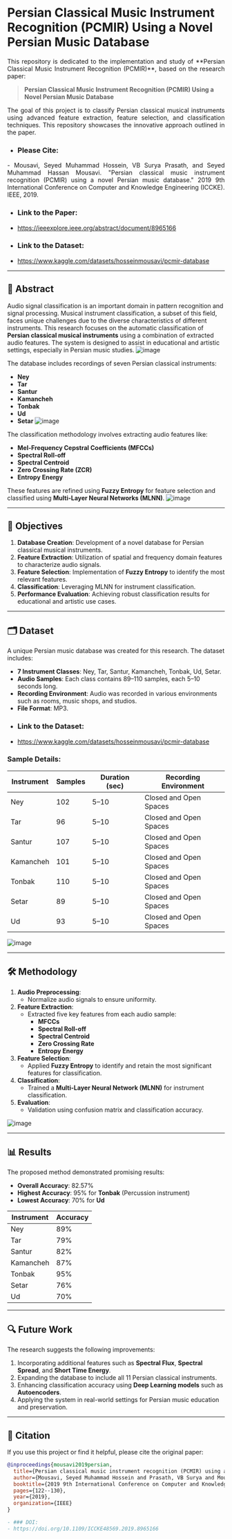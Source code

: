 # Persian Classical Music Instrument Recognition (PCMIR) Using a Novel Persian Music Database

<div align="justify">
This repository is dedicated to the implementation and study of **Persian Classical Music Instrument Recognition (PCMIR)**, based on the research paper:
</div>

> **Persian Classical Music Instrument Recognition (PCMIR) Using a Novel Persian Music Database**

<div align="justify">
The goal of this project is to classify Persian classical musical instruments using advanced feature extraction, feature selection, and classification techniques. This repository showcases the innovative approach outlined in the paper.
</div>

- ### Please Cite:

<div align="justify">
- Mousavi, Seyed Muhammad Hossein, VB Surya Prasath, and Seyed Muhammad Hassan Mousavi. "Persian classical music instrument recognition (PCMIR) using a novel Persian music database." 2019 9th International Conference on Computer and Knowledge Engineering (ICCKE). IEEE, 2019.
</div>

- ### Link to the Paper:
- https://ieeexplore.ieee.org/abstract/document/8965166
- ### Link to the Dataset:
- https://www.kaggle.com/datasets/hosseinmousavi/pcmir-database
---

## 📖 Abstract

Audio signal classification is an important domain in pattern recognition and signal processing. Musical instrument classification, a subset of this field, faces unique challenges due to the diverse characteristics of different instruments. This research focuses on the automatic classification of **Persian classical musical instruments** using a combination of extracted audio features. The system is designed to assist in educational and artistic settings, especially in Persian music studies.
![image](https://github.com/user-attachments/assets/d0bab1d9-0f72-4732-8ca5-9082c02e95c3)

The database includes recordings of seven Persian classical instruments:
- **Ney**
- **Tar**
- **Santur**
- **Kamancheh**
- **Tonbak**
- **Ud**
- **Setar**
![image](https://github.com/user-attachments/assets/54ecb81b-8519-4e3c-8e7f-325450fce269)

The classification methodology involves extracting audio features like:
- **Mel-Frequency Cepstral Coefficients (MFCCs)**
- **Spectral Roll-off**
- **Spectral Centroid**
- **Zero Crossing Rate (ZCR)**
- **Entropy Energy**

These features are refined using **Fuzzy Entropy** for feature selection and classified using **Multi-Layer Neural Networks (MLNN)**.
![image](https://github.com/user-attachments/assets/2fa76d4b-ff9a-49e8-b97e-27bea2f07a57)

---

## 🎯 Objectives

1. **Database Creation**: Development of a novel database for Persian classical musical instruments.
2. **Feature Extraction**: Utilization of spatial and frequency domain features to characterize audio signals.
3. **Feature Selection**: Implementation of **Fuzzy Entropy** to identify the most relevant features.
4. **Classification**: Leveraging MLNN for instrument classification.
5. **Performance Evaluation**: Achieving robust classification results for educational and artistic use cases.

---

## 🗂️ Dataset

A unique Persian music database was created for this research. The dataset includes:
- **7 Instrument Classes**: Ney, Tar, Santur, Kamancheh, Tonbak, Ud, Setar.
- **Audio Samples**: Each class contains 89–110 samples, each 5–10 seconds long.
- **Recording Environment**: Audio was recorded in various environments such as rooms, music shops, and studios.
- **File Format**: MP3.
- ### Link to the Dataset:
- https://www.kaggle.com/datasets/hosseinmousavi/pcmir-database
### Sample Details:

| Instrument   | Samples | Duration (sec) | Recording Environment          |
|--------------|---------|----------------|---------------------------------|
| Ney          | 102     | 5–10           | Closed and Open Spaces          |
| Tar          | 96      | 5–10           | Closed and Open Spaces          |
| Santur       | 107     | 5–10           | Closed and Open Spaces          |
| Kamancheh    | 101     | 5–10           | Closed and Open Spaces          |
| Tonbak       | 110     | 5–10           | Closed and Open Spaces          |
| Setar        | 89      | 5–10           | Closed and Open Spaces          |
| Ud           | 93      | 5–10           | Closed and Open Spaces          |

![image](https://github.com/user-attachments/assets/dff041d2-aca3-4b7c-a22c-2c547920453f)

---

## 🛠️ Methodology

1. **Audio Preprocessing**:
   - Normalize audio signals to ensure uniformity.
2. **Feature Extraction**:
   - Extracted five key features from each audio sample:
     - **MFCCs**
     - **Spectral Roll-off**
     - **Spectral Centroid**
     - **Zero Crossing Rate**
     - **Entropy Energy**
3. **Feature Selection**:
   - Applied **Fuzzy Entropy** to identify and retain the most significant features for classification.
4. **Classification**:
   - Trained a **Multi-Layer Neural Network (MLNN)** for instrument classification.
5. **Evaluation**:
   - Validation using confusion matrix and classification accuracy.

![image](https://github.com/user-attachments/assets/ae56dbd6-2479-4aef-9c27-5a4acbd6d783)

---

## 📊 Results

The proposed method demonstrated promising results:
- **Overall Accuracy**: 82.57%
- **Highest Accuracy**: 95% for **Tonbak** (Percussion instrument)
- **Lowest Accuracy**: 70% for **Ud**

| Instrument   | Accuracy |
|--------------|----------|
| Ney          | 89%      |
| Tar          | 79%      |
| Santur       | 82%      |
| Kamancheh    | 87%      |
| Tonbak       | 95%      |
| Setar        | 76%      |
| Ud           | 70%      |

---

## 🔍 Future Work

The research suggests the following improvements:
1. Incorporating additional features such as **Spectral Flux**, **Spectral Spread**, and **Short Time Energy**.
2. Expanding the database to include all 11 Persian classical instruments.
3. Enhancing classification accuracy using **Deep Learning models** such as **Autoencoders**.
4. Applying the system in real-world settings for Persian music education and preservation.

---

## 📜 Citation

If you use this project or find it helpful, please cite the original paper:

```bibtex
@inproceedings{mousavi2019persian,
  title={Persian classical music instrument recognition (PCMIR) using a novel Persian music database},
  author={Mousavi, Seyed Muhammad Hossein and Prasath, VB Surya and Mousavi, Seyed Muhammad Hassan},
  booktitle={2019 9th International Conference on Computer and Knowledge Engineering (ICCKE)},
  pages={122--130},
  year={2019},
  organization={IEEE}
}

- ### DOI:
- https://doi.org/10.1109/ICCKE48569.2019.8965166


